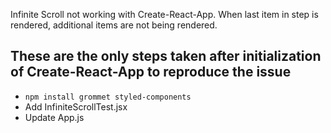 Infinite Scroll not working with Create-React-App. When last item in step is rendered, additional items are not being rendered.

## These are the only steps taken after initialization of Create-React-App to reproduce the issue

* `npm install grommet styled-components`
* Add InfiniteScrollTest.jsx
* Update App.js
